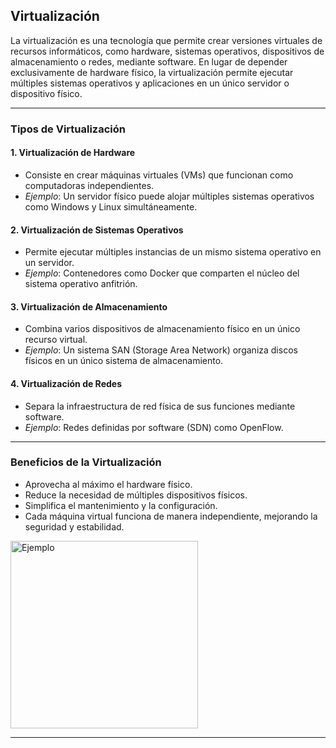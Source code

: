 ## Virtualización

La virtualización es una tecnología que permite crear versiones virtuales de recursos informáticos, como hardware, sistemas operativos, dispositivos de almacenamiento o redes, mediante software. En lugar de depender exclusivamente de hardware físico, la virtualización permite ejecutar múltiples sistemas operativos y aplicaciones en un único servidor o dispositivo físico.

-----

### Tipos de Virtualización

#### 1. Virtualización de Hardware
- Consiste en crear máquinas virtuales (VMs) que funcionan como computadoras independientes.
- *Ejemplo*: Un servidor físico puede alojar múltiples sistemas operativos como Windows y Linux simultáneamente.

#### 2. Virtualización de Sistemas Operativos
- Permite ejecutar múltiples instancias de un mismo sistema operativo en un servidor.
- *Ejemplo*: Contenedores como Docker que comparten el núcleo del sistema operativo anfitrión.

#### 3. Virtualización de Almacenamiento
- Combina varios dispositivos de almacenamiento físico en un único recurso virtual.
- *Ejemplo*: Un sistema SAN (Storage Area Network) organiza discos físicos en un único sistema de almacenamiento.

#### 4. Virtualización de Redes
- Separa la infraestructura de red física de sus funciones mediante software.
- *Ejemplo*: Redes definidas por software (SDN) como OpenFlow.

-----

### Beneficios de la Virtualización

- Aprovecha al máximo el hardware físico.
- Reduce la necesidad de múltiples dispositivos físicos.
- Simplifica el mantenimiento y la configuración.
- Cada máquina virtual funciona de manera independiente, mejorando la seguridad y estabilidad.

<img src="https://www.interviewbit.com/blog/wp-content/uploads/2022/05/Desktop-Virtualization.png" alt="Ejemplo" width="300" />


-----
